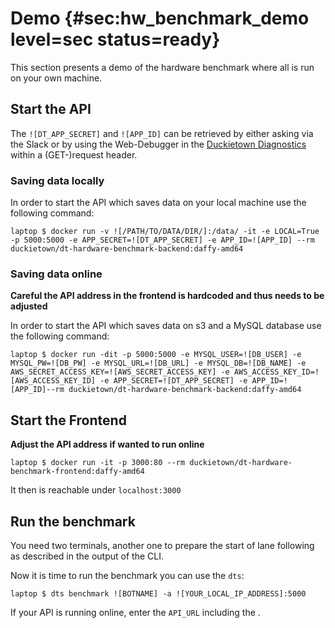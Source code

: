 # Demo {#sec:hw_benchmark_demo level=sec status=ready}

This section presents a demo of the hardware benchmark where all is run on your own machine.

<minitoc/>

## Start the API
The `![DT_APP_SECRET]` and `![APP_ID]` can be retrieved by either asking via the Slack or by using the Web-Debugger in the [Duckietown Diagnostics](https://dashboard.duckietown.org/diagnostics) within a (GET-)request header.
### Saving data locally
In order to start the API which saves data on your local machine use the following command: 

    laptop $ docker run -v ![/PATH/TO/DATA/DIR/]:/data/ -it -e LOCAL=True -p 5000:5000 -e APP_SECRET=![DT_APP_SECRET] -e APP_ID=![APP_ID] --rm duckietown/dt-hardware-benchmark-backend:daffy-amd64

### Saving data online
**Careful the API address in the frontend is hardcoded and thus needs to be adjusted**

In order to start the API which saves data on s3 and a MySQL database use the following command: 

    laptop $ docker run -dit -p 5000:5000 -e MYSQL_USER=![DB_USER] -e MYSQL_PW=![DB_PW] -e MYSQL_URL=![DB_URL] -e MYSQL_DB=![DB_NAME] -e AWS_SECRET_ACCESS_KEY=![AWS_SECRET_ACCESS_KEY] -e AWS_ACCESS_KEY_ID=![AWS_ACCESS_KEY_ID] -e APP_SECRET=![DT_APP_SECRET] -e APP_ID=![APP_ID]--rm duckietown/dt-hardware-benchmark-backend:daffy-amd64

## Start the Frontend
**Adjust the API address if wanted to run online** 

    laptop $ docker run -it -p 3000:80 --rm duckietown/dt-hardware-benchmark-frontend:daffy-amd64

It then is reachable under `localhost:3000`
## Run the benchmark
You need two terminals, another one to prepare the start of lane following as described in the output of the CLI.

Now it is time to run the benchmark you can use the `dts`:

    laptop $ dts benchmark ![BOTNAME] -a ![YOUR_LOCAL_IP_ADDRESS]:5000

If your API is running online, enter the `API_URL` including the . 
